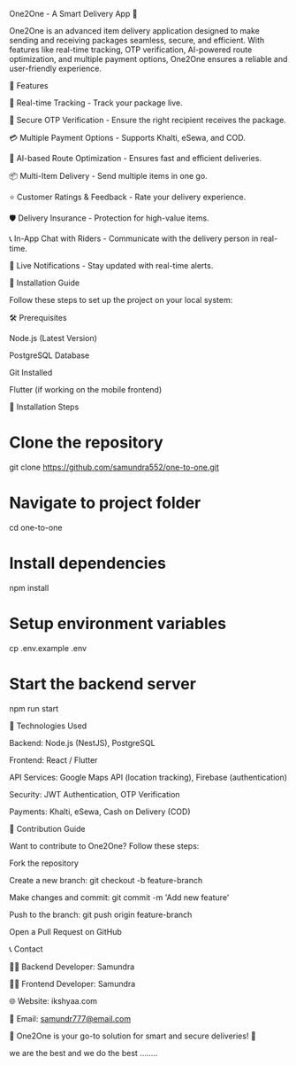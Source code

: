 One2One - A Smart Delivery App 🚀

One2One is an advanced item delivery application designed to make sending and receiving packages seamless, secure, and efficient. With features like real-time tracking, OTP verification, AI-powered route optimization, and multiple payment options, One2One ensures a reliable and user-friendly experience.

🌟 Features

📍 Real-time Tracking - Track your package live.

🔐 Secure OTP Verification - Ensure the right recipient receives the package.

💳 Multiple Payment Options - Supports Khalti, eSewa, and COD.

🚀 AI-based Route Optimization - Ensures fast and efficient deliveries.

📦 Multi-Item Delivery - Send multiple items in one go.

⭐ Customer Ratings & Feedback - Rate your delivery experience.

🛡️ Delivery Insurance - Protection for high-value items.

📞 In-App Chat with Riders - Communicate with the delivery person in real-time.

🔔 Live Notifications - Stay updated with real-time alerts.

📌 Installation Guide

Follow these steps to set up the project on your local system:

🛠 Prerequisites

Node.js (Latest Version)

PostgreSQL Database

Git Installed

Flutter (if working on the mobile frontend)

🔽 Installation Steps

# Clone the repository  
git clone https://github.com/samundra552/one-to-one.git  

# Navigate to project folder  
cd one-to-one  

# Install dependencies  
npm install  

# Setup environment variables  
cp .env.example .env  

# Start the backend server  
npm run start  

🔧 Technologies Used

Backend: Node.js (NestJS), PostgreSQL

Frontend: React / Flutter

API Services: Google Maps API (location tracking), Firebase (authentication)

Security: JWT Authentication, OTP Verification

Payments: Khalti, eSewa, Cash on Delivery (COD)

🤝 Contribution Guide

Want to contribute to One2One? Follow these steps:

Fork the repository

Create a new branch: git checkout -b feature-branch

Make changes and commit: git commit -m 'Add new feature'

Push to the branch: git push origin feature-branch

Open a Pull Request on GitHub

📞 Contact

👨‍💻 Backend Developer: Samundra

👨‍💻 Frontend Developer: Samundra

🌐 Website: ikshyaa.com

📧 Email: samundr777@email.com

🚀 One2One is your go-to solution for smart and secure deliveries! 🎯

we are the best and we do the best ........
